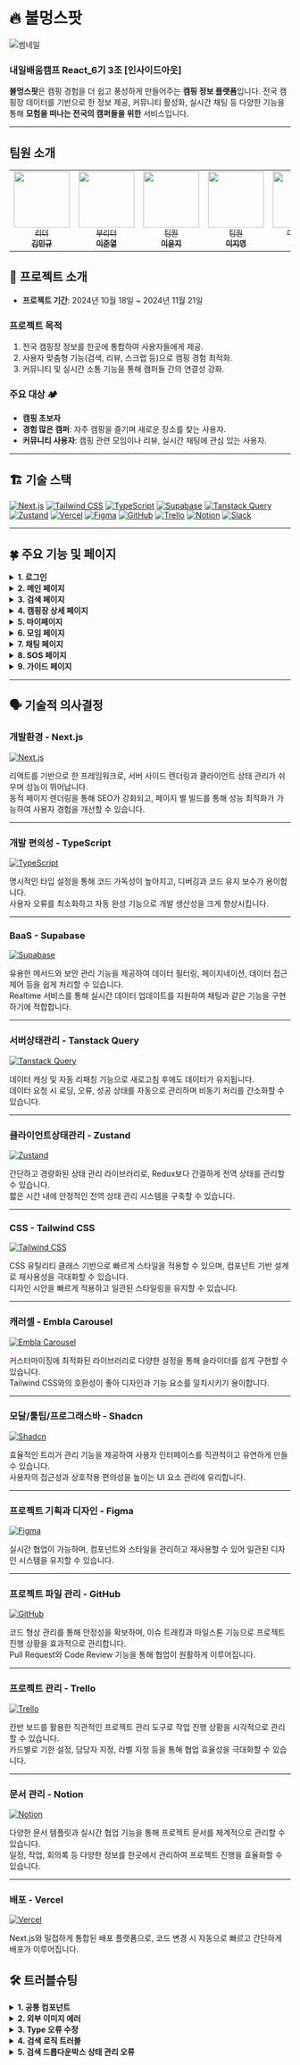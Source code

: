 # 🔥 불멍스팟

![썸네일](https://github.com/user-attachments/assets/98d84af3-7845-464f-b74b-254ad0d19d7a)

### 내일배움캠프 React_6기 3조 [인사이드아웃]

**불멍스팟**은 캠핑 경험을 더 쉽고 풍성하게 만들어주는 **캠핑 정보 플랫폼**입니다. 전국 캠핑장 데이터를 기반으로 한 정보 제공, 커뮤니티 활성화, 실시간 채팅 등 다양한 기능을 통해 **모험을 떠나는 전국의 캠퍼들을 위한** 서비스입니다.

---

## 팀원 소개

<table>
  <tbody>
    <tr>
      <!-- 첫 번째 팀원 -->
      <td align="center">
        <a href="https://github.com/RARRIT">
          <img src="https://github.com/user-attachments/assets/45b23702-0d95-4526-92e6-e04b13734d2d" width="100px;" alt=""/>
          <br/>
          <sub>리더</sub>
          <br/>
          <sub><b>김민규</b></sub>
        </a>
        <br />
      </td>
      <!-- 두 번째 팀원 -->
      <td align="center">
        <a href="https://github.com/pending-done"><img src="https://github.com/user-attachments/assets/0026640c-6dad-45c2-9931-0e9832db84f5"
         width="100px;" alt=""/>
          <br/>
          <sub>부리더</sub>
          <br/>
          <sub><b>이준열</b></sub>
        </a>
        <br />
      </td>
      <!-- 세 번째 팀원 -->
      <td align="center">
        <a href="https://github.com/Leeeydia">
          <img src="https://github.com/user-attachments/assets/62992936-ea5e-44e3-8582-bd9193298828" width="100px;" alt=""/>
          <br/>
          <sub>팀원</sub>
          <br/>
          <sub><b>이윤지</b></sub>
        </a>
        <br />
      </td>
      <!-- 네 번째 팀원 -->
      <td align="center">
        <a href="https://github.com/wldud7788">
          <img src="https://github.com/user-attachments/assets/fc06b485-d586-44cc-8318-2fc2316390bd" width="100px;" alt=""/>
          <br/>
          <sub>팀원</sub>
          <br/>
          <sub><b>이지영</b></sub>
        </a>
        <br />
      </td>
      <td align="center">
        <a href="https://github.com/example2">
          <img src="" width="100px;" alt=""/>
          <br/>
          <sub>디자이너</sub>
          <br/>
          <sub><b>김민재</b></sub>
        </a>
        <br />
      </td>
      <td align="center">
        <a href="https://blog.naver.com/wew0123">
          <img src="https://github.com/user-attachments/assets/7e6351e4-97e9-47ad-9f71-81af6b0cb384" width="100px;" alt=""/>
          <br/>
          <sub>디자이너</sub>
          <br/>
          <sub><b>김영희</b></sub>
        </a>
        <br />
      </td>
    </tr>
  </tbody>
</table>

## 📌 프로젝트 소개

- **프로젝트 기간**: 2024년 10월 18일 ~ 2024년 11월 21일

### **프로젝트 목적**

1. 전국 캠핑장 정보를 한곳에 통합하여 사용자들에게 제공.
2. 사용자 맞춤형 기능(검색, 리뷰, 스크랩 등)으로 캠핑 경험 최적화.
3. 커뮤니티 및 실시간 소통 기능을 통해 캠퍼들 간의 연결성 강화.

### **주요 대상** 🏕

- **캠핑 초보자**
- **경험 많은 캠퍼**: 자주 캠핑을 즐기며 새로운 장소를 찾는 사용자.
- **커뮤니티 사용자**: 캠핑 관련 모임이나 리뷰, 실시간 채팅에 관심 있는 사용자.

---

## 🏗 기술 스택

[![Next.js](https://img.shields.io/badge/Next.js-000?logo=nextdotjs&logoColor=white)](https://nextjs.org/)
[![Tailwind CSS](https://img.shields.io/badge/Tailwind_CSS-06B6D4?logo=tailwindcss&logoColor=white)](https://tailwindcss.com/)
[![TypeScript](https://img.shields.io/badge/TypeScript-3178C6?logo=typescript&logoColor=white)](https://www.typescriptlang.org/)
[![Supabase](https://img.shields.io/badge/Supabase-3ECF8E?logo=supabase&logoColor=white)](https://supabase.com/)
[![Tanstack Query](https://img.shields.io/badge/Tanstack_Query-FF4154?logo=react-query&logoColor=white)](https://tanstack.com/query)
[![Zustand](https://img.shields.io/badge/Zustand-18181B?logo=redux&logoColor=white)](https://github.com/pmndrs/zustand)
[![Vercel](https://img.shields.io/badge/Vercel-000000?logo=vercel&logoColor=white)](https://vercel.com/)
[![Figma](https://img.shields.io/badge/Figma-F24E1E?logo=figma&logoColor=white)](https://www.figma.com/)
[![GitHub](https://img.shields.io/badge/GitHub-181717?logo=github&logoColor=white)](https://github.com/)
[![Trello](https://img.shields.io/badge/Trello-0079BF?logo=trello&logoColor=white)](https://trello.com/)
[![Notion](https://img.shields.io/badge/Notion-000000?logo=notion&logoColor=white)](https://www.notion.so/)
[![Slack](https://img.shields.io/badge/Slack-4A154B?logo=slack&logoColor=white)](https://slack.com/)

---

## 🍀 주요 기능 및 페이지

<details>
<summary><strong>1. 로그인</strong></summary>

<img src="https://github.com/user-attachments/assets/a1a5ead7-6271-41d4-adb3-47287dfd3e64
">

- **소셜 로그인**: 카카오, 구글 소셜 로그인 지원으로 간편한 인증.
- **보안 강화**: 안전한 로그인 방식으로 사용자 신뢰성 확보.

</details>

<details>
<summary><strong>2. 메인 페이지</strong></summary>
<img src="https://github.com/user-attachments/assets/21008347-b135-4fbe-8691-b01d2889ea4f">

- **전국 캠핑장 데이터 제공**: GoCamping API 기반.
- **태그 기반 필터링**: #내부화장실, #애완동물 등 편의시설 태그 제공.
- **실시간 검색**: 지역별 검색 및 캠핑장 이름 검색.

</details>

<details>
<summary><strong>3. 검색 페이지</strong></summary>
<img src="https://github.com/user-attachments/assets/6031445e-d5fe-4880-a67e-6f7f57dfc897">

- **Naver Map API**: 검색 결과를 지도에 시각화.
- **필터링 및 실시간 검색**: 유형별, 지역별 필터링. 디바운싱 적용.
- **최근 검색어 저장**: 사용자 편의성 강화.
- **스켈레톤 UI**: 로딩 상태 시각화.

</details>

<details>
<summary><strong>4. 캠핑장 상세 페이지</strong></summary>
<img src="https://github.com/user-attachments/assets/3e733892-dd75-44ba-bc4d-95f2cee90d53">

- **캠핑장 정보 및 리뷰**: GoCamping API, Supabase 활용.
- **날씨 정보 제공**: OpenWeather API로 5일간 날씨 예보.
- **추천 캠핑장**: 사용자의 관심 캠핑장 기반 추천 리스트.
- **Naver Map API**: 검색 결과를 지도에 시각화.
- **스켈레톤 UI**: 로딩 상태 시각화.
- **리뷰 데이터 조회**: Supabase와 React Query를 통해 캠핑장별 리뷰 데이터 동적 조회 및 캐싱.
- **리뷰 평균 평점 계산**: 리뷰 평점을 기반으로 평균 평점 자동 계산.
- **리뷰 모달**: 리뷰 클릭 시 상세 내용 모달로 표시.

</details>

<details>
<summary><strong>5. 마이페이지</strong></summary>
<img src="https://github.com/user-attachments/assets/86323dfc-154a-46b8-9f26-1610b214039f">
<img src="https://github.com/user-attachments/assets/6b40c994-327a-4dd7-81f0-65a3e9e0f546">
<img src="https://github.com/user-attachments/assets/0e660d82-635c-49bf-9fcc-f8b77f82a59e
">

- **회원카드**: 기본 정보 수정 및 프로필 사진 업로드.
- **스크랩 및 스탬프**: 사용자 활동 관리.
- **캘린더**: 작성한 리뷰 개수, 스탬프 및 참여 중인 모임 리스트 시각화
- **나의 모임** : 참여중인 모임 리스트 제공
- **캠핑 후기** : 작성한 캠핑 후기 리스트 제공

- **좋아요** : 좋아요한 캠핑 리스트 제공

- **팔로잉/팔로워** : 로그인한 유저의 팔로잉, 팔로워 리스트 제공

</details>

<details>
<summary><strong>6. 모임 페이지</strong></summary>
<img src="https://github.com/user-attachments/assets/111cdb84-13f0-4379-a4a6-d8655149dffa">

- **모임 관리**: react-hook-form 기반의 제출 폼으로 모임 신청 및 관리.

- **모임 리스트** : 모집중, 마감 리스트 제공
- **모임 작성 페이지** : 캠핑장, 캠핑장 유형, 인원, 날짜 선택 및 모임 내용 소개 작성
- **모임 상세 페이지** :

1. 네이버 지도 API를 사용한 모임 장소 제공
2. openweather API를 사용한 모임 캠핑장의 5일간 날씨 제공
3. 모임장이 설정한 캠핑장 및 상세정보 제공
4. 모임톡 기능: 모임 참여자만 실시간 채팅 가능

</details>

<details>
<summary><strong>7. 채팅 페이지</strong></summary>

<img src="https://github.com/user-attachments/assets/10dda8be-889b-4bf2-a33f-d4cbdb3fd8bf">

- **채팅 리스트** : 로그인한 유저가 참여 중인 리스트 제공
- **채팅 상세** : - Supabase Realtime을 활용하여 유저간의 실시간 채팅 가능.

</details>

<details>
<summary><strong>8. SOS 페이지</strong></summary>

<img src="https://github.com/user-attachments/assets/8e252e1e-f8ca-4897-95cd-2b8b65ce7e3e">

1. **작성**: SOS 요청을 작성하면 **3시간 동안 활성화 (진행중)** 상태가 유지됩니다.
2. **알림 확인**: 활성화된 SOS가 있는 경우, 헤더에서 알림 아이콘으로 확인 가능합니다.
3. **SOS 상세 페이지**:
   - 도움이 필요한 정보를 확인할 수 있습니다.
   - **채팅 기능**을 통해 실시간으로 소통 가능합니다.

</details>

<details>
<summary><strong>9. 가이드 페이지</strong></summary>

<img src="https://github.com/user-attachments/assets/b2323af7-1f7e-49c0-9867-5332757fff7f
">

- 초보캠퍼, 캠핑 에티켓, 반려동물 동반 캠핑 등 유용한 정보 제공.

</details>

---

## 🗣️ 기술적 의사결정

### **개발환경 - Next.js**

[![Next.js](https://img.shields.io/badge/Next.js-000000?logo=next.js&logoColor=white)](https://nextjs.org/)

리액트를 기반으로 한 프레임워크로, 서버 사이드 렌더링과 클라이언트 상태 관리가 쉬우며 성능이 뛰어납니다.  
동적 페이지 렌더링을 통해 SEO가 강화되고, 페이지 별 빌드를 통해 성능 최적화가 가능하여 사용자 경험을 개선할 수 있습니다.

---

### **개발 편의성 - TypeScript**

[![TypeScript](https://img.shields.io/badge/TypeScript-3178C6?logo=typescript&logoColor=white)](https://www.typescriptlang.org/)

명시적인 타입 설정을 통해 코드 가독성이 높아지고, 디버깅과 코드 유지 보수가 용이합니다.  
사용자 오류를 최소화하고 자동 완성 기능으로 개발 생산성을 크게 향상시킵니다.

---

### **BaaS - Supabase**

[![Supabase](https://img.shields.io/badge/Supabase-3ECF8E?logo=supabase&logoColor=white)](https://supabase.com/)

유용한 메서드와 보안 관리 기능을 제공하여 데이터 필터링, 페이지네이션, 데이터 접근 제어 등을 쉽게 처리할 수 있습니다.  
Realtime 서비스를 통해 실시간 데이터 업데이트를 지원하여 채팅과 같은 기능을 구현하기에 적합합니다.

---

### **서버상태관리 - Tanstack Query**

[![Tanstack Query](https://img.shields.io/badge/Tanstack_Query-FF4154?logo=react-query&logoColor=white)](https://tanstack.com/query)

데이터 캐싱 및 자동 리패칭 기능으로 새로고침 후에도 데이터가 유지됩니다.  
데이터 요청 시 로딩, 오류, 성공 상태를 자동으로 관리하며 비동기 처리를 간소화할 수 있습니다.

---

### **클라이언트상태관리 - Zustand**

[![Zustand](https://img.shields.io/badge/Zustand-18181B?logo=redux&logoColor=white)](https://github.com/pmndrs/zustand)

간단하고 경량화된 상태 관리 라이브러리로, Redux보다 간결하게 전역 상태를 관리할 수 있습니다.  
짧은 시간 내에 안정적인 전역 상태 관리 시스템을 구축할 수 있습니다.

---

### **CSS - Tailwind CSS**

[![Tailwind CSS](https://img.shields.io/badge/Tailwind_CSS-06B6D4?logo=tailwindcss&logoColor=white)](https://tailwindcss.com/)

CSS 유틸리티 클래스 기반으로 빠르게 스타일을 적용할 수 있으며, 컴포넌트 기반 설계로 재사용성을 극대화할 수 있습니다.  
디자인 시안을 빠르게 적용하고 일관된 스타일링을 유지할 수 있습니다.

---

### **캐러셀 - Embla Carousel**

[![Embla Carousel](https://img.shields.io/badge/Embla_Carousel-F5F5F5?logo=css3&logoColor=black)](https://www.embla-carousel.com/)

커스터마이징에 최적화된 라이브러리로 다양한 설정을 통해 슬라이더를 쉽게 구현할 수 있습니다.  
Tailwind CSS와의 호환성이 좋아 디자인과 기능 요소를 일치시키기 용이합니다.

---

### **모달/툴팁/프로그래스바 - Shadcn**

[![Shadcn](https://img.shields.io/badge/Shadcn-6366F1?logo=ui&logoColor=white)](https://shadcn.dev/)

효율적인 트리거 관리 기능을 제공하여 사용자 인터페이스를 직관적이고 유연하게 만들 수 있습니다.  
사용자의 접근성과 상호작용 편의성을 높이는 UI 요소 관리에 유리합니다.

---

### **프로젝트 기획과 디자인 - Figma**

[![Figma](https://img.shields.io/badge/Figma-F24E1E?logo=figma&logoColor=white)](https://www.figma.com/)

실시간 협업이 가능하며, 컴포넌트와 스타일을 관리하고 재사용할 수 있어 일관된 디자인 시스템을 유지할 수 있습니다.

---

### **프로젝트 파일 관리 - GitHub**

[![GitHub](https://img.shields.io/badge/GitHub-181717?logo=github&logoColor=white)](https://github.com/)

코드 형상 관리를 통해 안정성을 확보하며, 이슈 트래킹과 마일스톤 기능으로 프로젝트 진행 상황을 효과적으로 관리합니다.  
Pull Request와 Code Review 기능을 통해 협업이 원활하게 이루어집니다.

---

### **프로젝트 관리 - Trello**

[![Trello](https://img.shields.io/badge/Trello-0079BF?logo=trello&logoColor=white)](https://trello.com/)

칸반 보드를 활용한 직관적인 프로젝트 관리 도구로 작업 진행 상황을 시각적으로 관리할 수 있습니다.  
카드별로 기한 설정, 담당자 지정, 라벨 지정 등을 통해 협업 효율성을 극대화할 수 있습니다.

---

### **문서 관리 - Notion**

[![Notion](https://img.shields.io/badge/Notion-000000?logo=notion&logoColor=white)](https://www.notion.so/)

다양한 문서 템플릿과 실시간 협업 기능을 통해 프로젝트 문서를 체계적으로 관리할 수 있습니다.  
일정, 작업, 회의록 등 다양한 정보를 한곳에서 관리하여 프로젝트 진행을 효율화할 수 있습니다.

---

### **배포 - Vercel**

[![Vercel](https://img.shields.io/badge/Vercel-000000?logo=vercel&logoColor=white)](https://vercel.com/)

Next.js와 밀접하게 통합된 배포 플랫폼으로, 코드 변경 시 자동으로 빠르고 간단하게 배포가 이루어집니다.

## 🛠 트러블슈팅

<details>
<summary><strong>1. 공통 컴포넌트</strong></summary>

### 🚨문제

`모달, 페이지네이션, 슬라이드` 등 공통으로 사용되는 컴포넌트들의 어떤 옵션이 들어가는지 많이 고민해보지 않고 기능이 작동되는 것을 중점으로 작업을 했습니다.  
그렇다보니, 사용하는 컴포넌트에서 직접 처리해줘야 할 로직이 많아졌습니다.

### 💡해결

커스텀 훅 `usePagination`을 활용해 재사용 가능한 로직으로 분리하여 문제를 해결했습니다.

```typescript
const { currentItems, page, totalPages, movePagePrev, movePageNext } =
  usePagination({ items: camps || [], itemsPerPage });
```

</details>

<details>
<summary><strong>2. 외부 이미지 에러</strong></summary>

### 🚨문제

`next/image` 사용 시 외부 호스트 이미지 로드 오류 발생.  
![리드미 에러3](https://github.com/user-attachments/assets/48469a38-a99e-4ba6-a433-145e4c307b0b)

### 🚨원인

이 오류는 `next/image`가 외부 이미지 소스를 로드할 때, 해당 소스의 호스트가 허용되지 않는 경우 발생합니다.  
기본적으로 Next.js는 보안상의 이유로 외부 호스트에서 이미지를 로드하기 전에 해당 호스트를 명시적으로 허용해야 합니다.

### 💡 해결

1. 프로젝트 루트 디렉토리에서 `next.config.js` 파일을 엽니다.
2. `images` 설정에 `domains` 배열을 추가하여 외부 이미지를 로드할 호스트를 지정합니다.
3. 설정 후 에러가 해결되지 않으면 서버를 재시작합니다.

예시 코드:

```javascript
// next.config.js
const nextConfig = {
  images: {
    domains: ["gocamping.or.kr"] // 허용할 도메인 추가
  }
};

module.exports = nextConfig;
```

</details>

<details>
<summary><strong>3. Type 오류 수정</strong></summary>

- Supabase나 API 데이터 타입을 명확히 정의했습니다.
- TypeScript에서 `any`를 지양하며, 필요한 경우 인터페이스 또는 타입을 사용해 데이터 구조를 정확하게 설계하여 타입 오류를 해결했습니다.

</details>

<details>
<summary><strong>4. 검색 로직 트러블</strong></summary>

### 🚨 원인

메인 페이지의 해시태그 (`#애견동반`, `#편의시설`, `#오토캠핑` 등)에서 선택한 항목에 대한 결과값을 보여주는 페이지를 링크로 연결해야 하지만, State로 필터링 결과를 보여주기 때문에 연동 불가.

### 💡 해결

기존 State로 관리하던 필터링 옵션을 URL 파라미터로 관리하도록 변경.

</details>

<details>
<summary><strong>5. 검색 드롭다운박스 상태 관리 오류</strong></summary>

### 🚨 원인

- 드롭다운을 닫는 로직이 서로 완전히 분리되어있지 않아 발생.
- 하나의 공통 오버레이를 사용하고 있어 충돌 발생.

### 💡 해결

- Zustand를 사용하여 드롭다운 상태를 전역으로 관리하여 컴포넌트 간 충돌 방지.
- `useDropdown.ts`의 다른 드롭다운을 모두 닫는 로직 추가.
- `variant`별로 다른 `z-index` 적용 필요.

</details>
